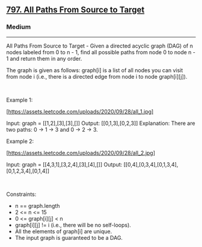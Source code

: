 <h2><a href="https://leetcode.com/problems/all-paths-from-source-to-target/">797. All Paths From Source to Target</a></h2><h3>Medium</h3><hr>All Paths From Source to Target - Given a directed acyclic graph (DAG) of n nodes labeled from 0 to n - 1, find all possible paths from node 0 to node n - 1 and return them in any order.

The graph is given as follows: graph[i] is a list of all nodes you can visit from node i (i.e., there is a directed edge from node i to node graph[i][j]).

 

Example 1:

[https://assets.leetcode.com/uploads/2020/09/28/all_1.jpg]


Input: graph = [[1,2],[3],[3],[]]
Output: [[0,1,3],[0,2,3]]
Explanation: There are two paths: 0 -> 1 -> 3 and 0 -> 2 -> 3.


Example 2:

[https://assets.leetcode.com/uploads/2020/09/28/all_2.jpg]


Input: graph = [[4,3,1],[3,2,4],[3],[4],[]]
Output: [[0,4],[0,3,4],[0,1,3,4],[0,1,2,3,4],[0,1,4]]


 

Constraints:

 * n == graph.length
 * 2 <= n <= 15
 * 0 <= graph[i][j] < n
 * graph[i][j] != i (i.e., there will be no self-loops).
 * All the elements of graph[i] are unique.
 * The input graph is guaranteed to be a DAG.